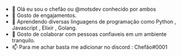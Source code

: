 - 👋 Olá eu sou o chefão ou @motsdev conhecido por ambos
- 👀 Gosto de engajamentos.
- 🌱 Aprendendo diversas linguagens de programação como Python , Javascript , Elixir , Golang.
- 💞️ Gosto de colaborar com pessoas confiaveis em um ambiente tranquilo.
- 📫 Para me achar basta me adicionar no discord : Chefão#0001

<!---
motsdev/motsdev is a ✨ special ✨ repository because its `README.md` (this file) appears on your GitHub profile.
You can click the Preview link to take a look at your changes.
--->
